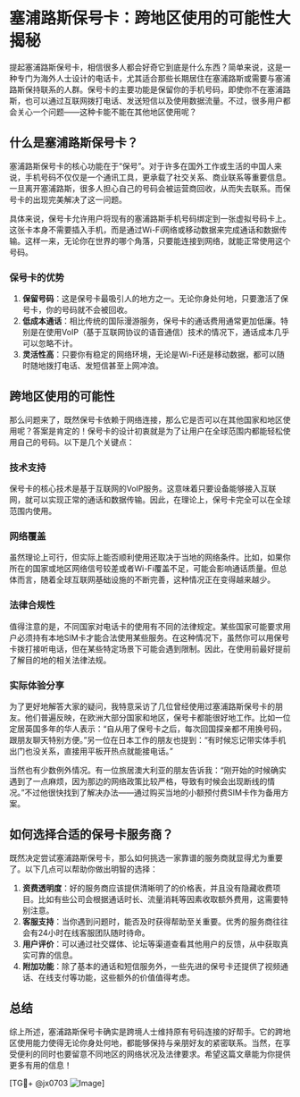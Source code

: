 # 塞浦路斯保号卡：跨地区使用的可能性大揭秘

提起塞浦路斯保号卡，相信很多人都会好奇它到底是什么东西？简单来说，这是一种专门为海外人士设计的电话卡，尤其适合那些长期居住在塞浦路斯或需要与塞浦路斯保持联系的人群。保号卡的主要功能是保留你的手机号码，即使你不在塞浦路斯，也可以通过互联网拨打电话、发送短信以及使用数据流量。不过，很多用户都会关心一个问题——这种卡能不能在其他地区使用呢？

## 什么是塞浦路斯保号卡？

塞浦路斯保号卡的核心功能在于“保号”。对于许多在国外工作或生活的中国人来说，手机号码不仅仅是一个通讯工具，更承载了社交关系、商业联系等重要信息。一旦离开塞浦路斯，很多人担心自己的号码会被运营商回收，从而失去联系。而保号卡的出现完美解决了这一问题。

具体来说，保号卡允许用户将现有的塞浦路斯手机号码绑定到一张虚拟号码卡上。这张卡本身不需要插入手机，而是通过Wi-Fi网络或移动数据来完成通话和数据传输。这样一来，无论你在世界的哪个角落，只要能连接到网络，就能正常使用这个号码。

### 保号卡的优势

1. **保留号码**：这是保号卡最吸引人的地方之一。无论你身处何地，只要激活了保号卡，你的号码就不会被回收。
2. **低成本通话**：相比传统的国际漫游服务，保号卡的通话费用通常更加低廉。特别是在使用VoIP（基于互联网协议的语音通信）技术的情况下，通话成本几乎可以忽略不计。
3. **灵活性高**：只要你有稳定的网络环境，无论是Wi-Fi还是移动数据，都可以随时随地拨打电话、发短信甚至上网冲浪。

## 跨地区使用的可能性

那么问题来了，既然保号卡依赖于网络连接，那么它是否可以在其他国家和地区使用呢？答案是肯定的！保号卡的设计初衷就是为了让用户在全球范围内都能轻松使用自己的号码。以下是几个关键点：

### 技术支持

保号卡的核心技术是基于互联网的VoIP服务。这意味着只要设备能够接入互联网，就可以实现正常的通话和数据传输。因此，在理论上，保号卡完全可以在全球范围内使用。

### 网络覆盖

虽然理论上可行，但实际上能否顺利使用还取决于当地的网络条件。比如，如果你所在的国家或地区网络信号较差或者Wi-Fi覆盖不足，可能会影响通话质量。但总体而言，随着全球互联网基础设施的不断完善，这种情况正在变得越来越少。

### 法律合规性

值得注意的是，不同国家对电话卡的使用有不同的法律规定。某些国家可能要求用户必须持有本地SIM卡才能合法使用某些服务。在这种情况下，虽然你可以用保号卡拨打接听电话，但在某些特定场景下可能会遇到限制。因此，在使用前最好提前了解目的地的相关法律法规。

### 实际体验分享

为了更好地解答大家的疑问，我特意采访了几位曾经使用过塞浦路斯保号卡的朋友。他们普遍反映，在欧洲大部分国家和地区，保号卡都能很好地工作。比如一位定居英国多年的华人表示：“自从用了保号卡之后，每次回国探亲都不用换号码，跟朋友聊天特别方便。”另一位在日本工作的朋友也提到：“有时候忘记带实体手机出门也没关系，直接用平板开热点就能接电话。”

当然也有少数例外情况。有一位旅居澳大利亚的朋友告诉我：“刚开始的时候确实遇到了一点麻烦，因为那边的网络政策比较严格，导致有时候会出现断线的情况。”不过他很快找到了解决办法——通过购买当地的小额预付费SIM卡作为备用方案。

## 如何选择合适的保号卡服务商？

既然决定尝试塞浦路斯保号卡，那么如何挑选一家靠谱的服务商就显得尤为重要了。以下几点可以帮助你做出明智的选择：

1. **资费透明度**：好的服务商应该提供清晰明了的价格表，并且没有隐藏收费项目。比如有些公司会根据通话时长、流量消耗等因素收取额外费用，这需要特别注意。
2. **客服支持**：当你遇到问题时，能否及时获得帮助至关重要。优秀的服务商往往会有24小时在线客服团队随时待命。
3. **用户评价**：可以通过社交媒体、论坛等渠道查看其他用户的反馈，从中获取真实可靠的信息。
4. **附加功能**：除了基本的通话和短信服务外，一些先进的保号卡还提供了视频通话、在线支付等功能，这些额外的价值值得考虑。

## 总结

综上所述，塞浦路斯保号卡确实是跨境人士维持原有号码连接的好帮手。它的跨地区使用能力使得无论你身处何地，都能够保持与亲朋好友的紧密联系。当然，在享受便利的同时也要留意不同地区的网络状况及法律要求。希望这篇文章能为你提供更多有用的信息！

[TG💪+ @jx0703 ![Image](https://github.com/user-attachments/assets/dbca1d08-cadb-493c-b0ec-ad6f7a83f270)]